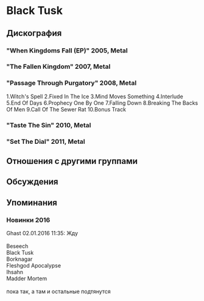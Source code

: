 # Black Tusk



## Дискография

### "When Kingdoms Fall (EP)" 2005, Metal



### "The Fallen Kingdom" 2007, Metal



### "Passage Through Purgatory" 2008, Metal

1.Witch's Spell
2.Fixed In The Ice
3.Mind Moves Something
4.Interlude
5.End Of Days
6.Prophecy One By One
7.Falling Down
8.Breaking The Backs Of Men
9.Call Of The Sewer Rat
10.Bonus Track

### "Taste The Sin" 2010, Metal



### "Set The Dial" 2011, Metal




## Отношения с другими группами


## Обсуждения


## Упоминания

### Новинки 2016

Ghast 02.01.2016 11:35:
Жду<BR><BR>Beseech<BR>Black Tusk<BR>Borknagar<BR>Fleshgod Apocalypse<BR>Ihsahn<BR>Madder Mortem<BR><BR>пока так, а там и остальные подтянутся

